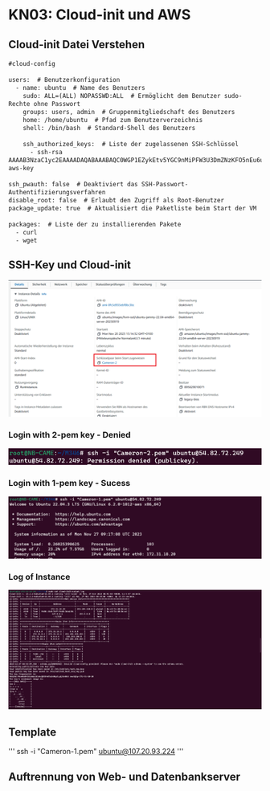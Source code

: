 # KN03: Cloud-init und AWS

## Cloud-init Datei Verstehen
```
#cloud-config

users:  # Benutzerkonfiguration
  - name: ubuntu  # Name des Benutzers
    sudo: ALL=(ALL) NOPASSWD:ALL  # Ermöglicht dem Benutzer sudo-Rechte ohne Passwort
    groups: users, admin  # Gruppenmitgliedschaft des Benutzers
    home: /home/ubuntu  # Pfad zum Benutzerverzeichnis
    shell: /bin/bash  # Standard-Shell des Benutzers

    ssh_authorized_keys:  # Liste der zugelassenen SSH-Schlüssel
      - ssh-rsa AAAAB3NzaC1yc2EAAAADAQABAAABAQC0WGP1EZykEtv5YGC9nMiPFW3U3DmZNzKFO5nEu6uozEHh4jLZzPNHSrfFTuQ2GnRDSt+XbOtTLdcj26+iPNiFoFha42aCIzYjt6V8Z+SQ9pzF4jPPzxwXfDdkEWylgoNnZ+4MG1lNFqa8aO7F62tX0Yj5khjC0Bs7Mb2cHLx1XZaxJV6qSaulDuBbLYe8QUZXkMc7wmob3PM0kflfolR3LE7LResIHWa4j4FL6r5cQmFlDU2BDPpKMFMGUfRSFiUtaWBNXFOWHQBC2+uKmuMPYP4vJC9sBgqMvPN/X2KyemqdMvdKXnCfrzadHuSSJYEzD64Cve5Zl9yVvY4AqyBD aws-key

ssh_pwauth: false  # Deaktiviert das SSH-Passwort-Authentifizierungsverfahren
disable_root: false  # Erlaubt den Zugriff als Root-Benutzer
package_update: true  # Aktualisiert die Paketliste beim Start der VM

packages:  # Liste der zu installierenden Pakete
  - curl
  - wget
```

## SSH-Key und Cloud-init
![](/KN03/Content/TASK%20B/ListOfRightSSH.png)
### Login with 2-pem key - Denied
![](/KN03/Content/TASK%20B/PEM-Key2.png)
### Login with 1-pem key - Sucess
![](/KN03/Content/TASK%20B/PEM-Key1.png)
### Log of Instance
![](/KN03/Content/TASK%20B/Log.png)


## Template
'''
ssh -i "Cameron-1.pem" ubuntu@107.20.93.224
'''

## Auftrennung von Web- und Datenbankserver
